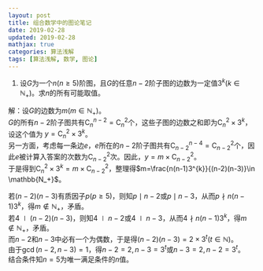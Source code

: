 ```yaml
---
layout: post
title: 组合数学中的图论笔记
date: 2019-02-28
updated: 2019-02-28
mathjax: true
categories: 算法浅解
tags: [算法浅解, 数学, 图论]
---
```


1. 设$G$为一个$n(n\ge 5)$阶图，且$G$的任意$n-2$阶子图的边数为一定值$3^{k}(k\in \mathbb{N_{+}})$。求$n$的所有可能取值。  

<!-- more -->

解：设$G$的边数为$m(m\in \mathbb{N_{+}})$。  
$G$的所有$n-2$阶子图共有$\text{C}^{n-2}_{n}=\text{C}^{2}_{n}$个，这些子图的边数之和即为$\text{C}^{2}_{n}\times 3^{k}$，设这个值为 $y=\text{C}^{2}_{n}\times 3^{k}$。  
另一方面，考虑每一条边$e$，$e$所在的$n-2$阶子图共有$\text{C}^{n-4}_{n-2}=\text{C}^{2}_{n-2}$个，因此$e$被计算入答案的次数为$\text{C}^{2}_{n-2}$次。因此，$y=m\times \text{C}^{2}_{n-2}$。  
于是得到$\text{C}^{2}_{n}\times 3^{k}=m\times \text{C}^{2}_{n-2}$，整理得$m=\frac{n(n-1)3^{k}}{(n-2)(n-3)}\in \mathbb{N_+}$。  

若$(n-2)(n-3)$有质因子$p(p\ge 5)$，则知$p\mid n-2$或$p\mid n-3$，从而$p\nmid n(n-1)3^k$，得$m\not \in \mathbb{N_+}$，矛盾。  
若$4\mid(n-2)(n-3)$，则知$4\mid n-2$或$4\mid n-3$，从而$4\nmid n(n-1)3^k$，得$m\not \in \mathbb{N_+}$，矛盾。  
而$n-2$和$n-3$中必有一个为偶数，于是得$(n-2)(n-3)=2\times 3^t(t\in \mathbb{N})$。  
由于$\gcd(n-2,n-3)=1$，得$n-2=2,n-3=3^t$或$n-3=2,n-2=3^t$。  
结合条件知$n=5$为唯一满足条件的$n$值。
